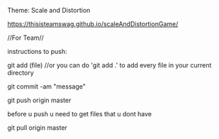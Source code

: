 Theme: Scale and Distortion

https://thisisteamswag.github.io/scaleAndDistortionGame/

//For Team//

instructions to push:

git add (file) //or you can do 'git add .' to add every file in your current directory

git commit -am "message"

git push origin master

before u push u need to get files that u dont have

git pull origin master
